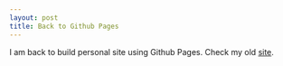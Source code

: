```yaml
---
layout: post
title: Back to Github Pages
---
```


I am back to build personal site using Github Pages. Check my old [site](https://chenllab.com).
